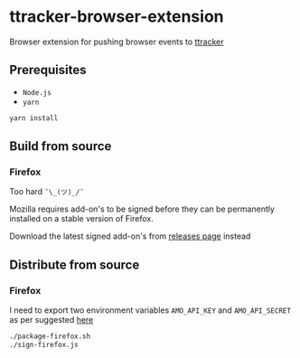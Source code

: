 # ttracker-browser-extension
Browser extension for pushing browser events to [ttracker](https://github.com/hwang381/ttracker)

## Prerequisites
* `Node.js`
* `yarn`

```bash
yarn install
```

## Build from source

### Firefox
Too hard `¯\_(ツ)_/¯`

Mozilla requires add-on's to be signed before they can be permanently installed on a stable version of Firefox.

Download the latest signed add-on's from [releases page](https://github.com/hwang381/ttracker-browser-extension/releases) instead

## Distribute from source

### Firefox
I need to export two environment variables `AMO_API_KEY` and `AMO_API_SECRET` as per suggested [here](https://github.com/mozilla/sign-addon#getting-started)
```bash
./package-firefox.sh
./sign-firefox.js
```
